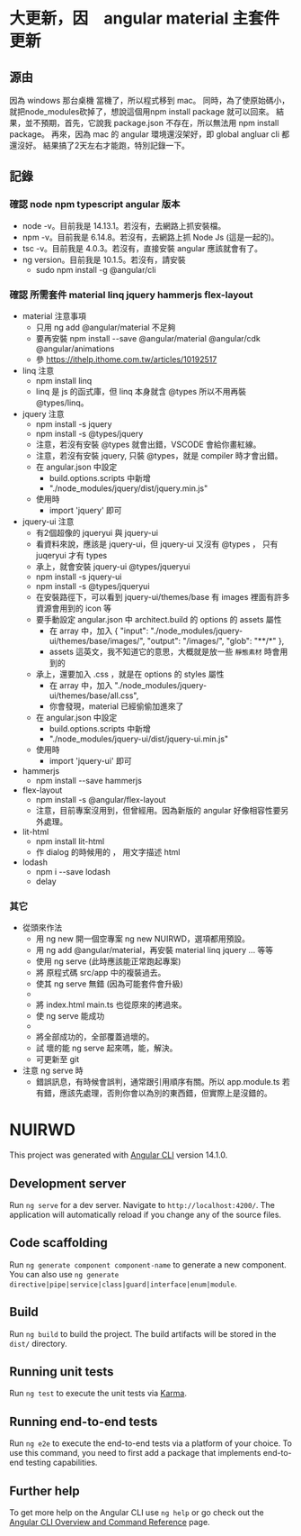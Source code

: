 # 大更新，因　angular material 主套件更新

## 源由

因為 windows 那台桌機 當機了，所以程式移到 mac。
同時，為了使原始碼小，就把node_modules砍掉了，想說這個用npm install package 就可以回來。
結果，並不預期，首先，它說我 package.json 不存在，所以無法用 npm install package。
再來，因為 mac 的 angular 環境還沒架好，即 global angluar cli 都還沒好。
結果搞了2天左右才能跑，特別記錄一下。

## 記錄

### 確認 node npm typescript angular 版本

- node -v。目前我是 14.13.1。若沒有，去網路上抓安裝檔。
- npm -v。目前我是 6.14.8。若沒有，去網路上抓 Node Js (這是一起的)。
- tsc -v。目前我是 4.0.3。若沒有，直接安裝 angular 應該就會有了。
- ng version。目前我是 10.1.5。若沒有，請安裝
  - sudo npm install -g @angular/cli

### 確認 所需套件 material linq jquery hammerjs flex-layout

- material 注意事項
  - 只用 ng add @angular/material 不足夠
  - 要再安裝 npm install --save @angular/material @angular/cdk @angular/animations
  - 參 <https://ithelp.ithome.com.tw/articles/10192517>
- linq 注意
  - npm install linq
  - linq 是 js 的函式庫，但 linq 本身就含 @types 所以不用再裝 @types/linq。
- jquery 注意
  - npm install -s jquery
  - npm install -s @types/jquery
  - 注意，若沒有安裝 @types 就會出錯，VSCODE 會給你畫紅線。
  - 注意，若沒有安裝 jquery, 只裝 @types，就是 compiler 時才會出錯。
  - 在 angular.json 中設定
    - build.options.scripts 中新增
    - "./node_modules/jquery/dist/jquery.min.js"
  - 使用時
    - import 'jquery' 即可
- jquery-ui 注意
  - 有2個超像的 jqueryui 與 jquery-ui
  - 看資料來說，應該是 jquery-ui，但 jquery-ui 又沒有 @types ， 只有 juqeryui 才有 types
  - 承上，就會安裝 jquery-ui @types/jqueryui
  - npm install -s jquery-ui
  - npm install -s @types/jqueryui
  - 在安裝路徑下，可以看到 jquery-ui/themes/base 有 images 裡面有許多資源會用到的 icon 等
  - 要手動設定 angular.json 中 architect.build 的 options 的 assets 屬性
    - 在 array 中，加入 {
                "input": "./node_modules/jquery-ui/themes/base/images/",
                "output": "/images/",
                "glob": "**/*"
              },
    - assets 這英文，我不知道它的意思，大概就是放一些 `靜態素材` 時會用到的
  - 承上，還要加入 .css ，就是在 options 的 styles 屬性
    - 在 array 中，加入 "./node_modules/jquery-ui/themes/base/all.css",
    - 你會發現，material 已經偷偷加進來了
  - 在 angular.json 中設定
    - build.options.scripts 中新增
    - "./node_modules/jquery-ui/dist/jquery-ui.min.js"
  - 使用時
    - import 'jquery-ui' 即可
- hammerjs
  - npm install --save hammerjs
- flex-layout
  - npm install -s @angular/flex-layout
  - 注意，目前專案沒用到，但曾經用。因為新版的 angular 好像相容性要另外處理。
- lit-html
  - npm install lit-html
  - 作 dialog 的時候用的 ， 用文字描述 html
- lodash
  - npm i --save lodash
  - delay
### 其它

- 從頭來作法
  - 用 ng new 開一個空專案 ng new NUIRWD，選項都用預設。
  - 用 ng add @angular/material，再安裝 material linq jquery ... 等等
  - 使用 ng serve (此時應該能正常跑起專案)
  - 將 原程式碼 src/app 中的複裝過去。
  - 使其 ng serve 無錯 (因為可能套件會升級)
  -
  - 將 index.html main.ts 也從原來的拷過來。
  - 使 ng serve 能成功
  -
  - 將全部成功的，全部覆蓋過壞的。
  - 試 壞的能 ng serve 起來嗎，能，解決。
  - 可更新至 git
- 注意 ng serve 時
  - 錯誤訊息，有時候會誤判，通常跟引用順序有關。所以 app.module.ts 若有錯，應該先處理，否則你會以為別的東西錯，但實際上是沒錯的。

# NUIRWD

This project was generated with [Angular CLI](https://github.com/angular/angular-cli) version 14.1.0.

## Development server

Run `ng serve` for a dev server. Navigate to `http://localhost:4200/`. The application will automatically reload if you change any of the source files.

## Code scaffolding

Run `ng generate component component-name` to generate a new component. You can also use `ng generate directive|pipe|service|class|guard|interface|enum|module`.

## Build

Run `ng build` to build the project. The build artifacts will be stored in the `dist/` directory.

## Running unit tests

Run `ng test` to execute the unit tests via [Karma](https://karma-runner.github.io).

## Running end-to-end tests

Run `ng e2e` to execute the end-to-end tests via a platform of your choice. To use this command, you need to first add a package that implements end-to-end testing capabilities.

## Further help

To get more help on the Angular CLI use `ng help` or go check out the [Angular CLI Overview and Command Reference](https://angular.io/cli) page.
